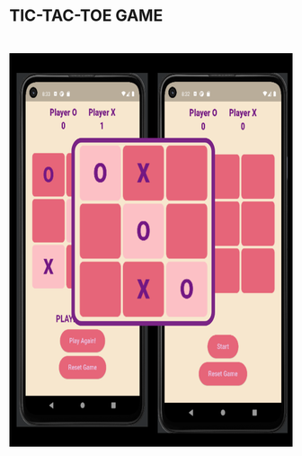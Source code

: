 
# **TIC-TAC-TOE GAME**


<br>
<p align=center>
<img src="https://github.com/nchynacha/tic-tac-toe-game/blob/main/assets/images/tictactoe.png?raw=true" alt="game" width="700" height="700">
</p>
<br>
